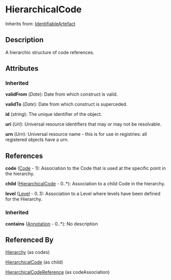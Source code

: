 
# HierarchicalCode

Inherits from: [IdentifiableArtefact](../Base/IdentifiableArtefact.md)



## Description

A hierarchic structure of code references.


## Attributes

### Inherited

**validFrom** (*Date*): Date from which construct is valid.

**validTo** (*Date*): Date from which construct is superceded.

**id** (*string*): The unique identifier of the object.

**uri** (*Url*): Universal resource identifiers that may or may not be resolvable.

**urn** (*Urn*): Universal resource name - this is for use in registries: all registered objects have a urn.



## References

**code** ([Code](../Codelists/Code.md) - 1): Association to the Code that is used at the specific point in the hierarchy.

**child** ([HierarchicalCode](HierarchicalCode.md) - 0..*): Association to a child Code in the hierarchy.

**level** ([Level](Level.md) - 0..1): Association to a Level where levels have been defined for the Hierarchy.

### Inherited

**contains** ([Annotation](../Base/Annotation.md) - 0..*): No description



## Referenced By

[Hierarchy](Hierarchy.md) (as codes)

[HierarchicalCode](HierarchicalCode.md) (as child)

[HierarchicalCodeReference](../HybridCodelistMap/HierarchicalCodeReference.md) (as codeAssociation)


